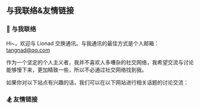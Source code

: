 ## 与我联络&友情链接

### 💌 与我联络

Hi~，欢迎与 Lionad 交换通讯。与我通讯的最佳方式是个人邮箱：tangnad@qq.com

作为一个坚定的个人主义者，我并不喜欢人多嘈杂的社交网络，我希望交流与讨论能够慢下来，更加精致一些，所以不必通过社交网络找到我。

如果你对以下站点有兴趣的话，我们可以在以下网站进行相关话题的讨论交流：

<FriendLink
  img="http://blog-image.obs.cn-east-3.myhuaweicloud.com/mgear/image/icons/bilibili.gif"
  src="https://space.bilibili.com/6626299"
  name="哔哩哔哩"
  achieve="B站将是我近来在网络上的主要活动区域，里面在发生各种神奇的事儿，我也想参与其中 ☀"
  :nofollow="true"
/>

<FriendLink
  img="http://blog-image.obs.cn-east-3.myhuaweicloud.com/mgear/image/icons/netease-music.svg"
  src="https://music.163.com/#/user/home?id=64236446"
  name="网易云音药"
  achieve="网易云有保留一些我的吉他翻弹音频，和过去的战场信息 🥃"
  :nofollow="true"
/>

<FriendLink
  img="http://blog-image.obs.cn-east-3.myhuaweicloud.com/mgear/image/icons/douban.jpg"
  src="https://www.douban.com/people/lionad/"
  name="豆瓣"
  achieve="如果你写喜爱影音书籍的话，在豆瓣可以看到我的最近动态 📕"
  :nofollow="true"
/>

<FriendLink
  img="http://blog-image.obs.cn-east-3.myhuaweicloud.com/mgear/image/icons/github.svg"
  src="https://github.com/Lionad-Morotar"
  name="Github"
  achieve="Github 存有本博客的源码以及其它一些有意思的东西 💻"
  :nofollow="true"
/>

<FriendLink
  img="http://blog-image.obs.cn-east-3.myhuaweicloud.com/mgear/image/icons/juejin.svg"
  src="https://juejin.im/user/5b209f666fb9a01e66165c5a"
  name="掘金"
  achieve="掘金上有一些关于我的代码生活、代码观的动态 💻"
  :nofollow="true"
/>

### 🏂 友情链接

<FriendLink
  img="http://blog-image.obs.cn-east-3.myhuaweicloud.com/mgear/image/friends/Kicoe.jpg"
  src="https://www.kicoe.com/"
  name="Kicoe"
  achieve="🌐"
/>

<FriendLink
  img="http://blog-image.obs.cn-east-3.myhuaweicloud.com/mgear/image/friends/Roki.jpg"
  src="https://blog.weekii.cn/"
  name="Roki's Blog"
  achieve="玩塔科夫玩到半夜三点 🕒"
/>

<FriendLink
  img="http://blog-image.obs.cn-east-3.myhuaweicloud.com/mgear/image/friends/Wrath.png"
  src="https://wrath.cc"
  name="Wrath"
  achieve="有一部漂亮的索尼手机 📱"
/>

<Comments />
